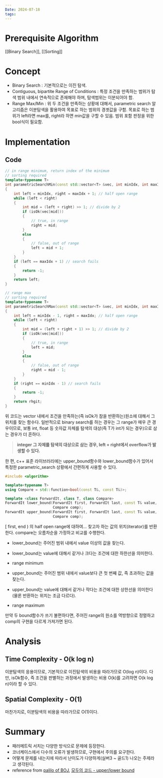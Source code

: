 ```yaml
---
Date: 2024-07-18
tags:
---
```

# Prerequisite Algorithm
[[Binary Search]], [[Sorting]]
# Concept
- Binary Search : 기본적으로는 이진 탐색.
- Contiguous, bipartite Range of Conditions : 특정 조건을 만족하는 범위가 탐색 범위 내에서 연속적으로 존재해야 하며, 탐색범위는 이분되어야 함.
- Range Max/Min : 위 두 조건을 만족하는 상황에 대해서, parametric search 알고리즘은 이분탐색을 활용하여 목표로 하는 범위의 경곗값을 구함. 목표로 하는 범위가 left라면 max를, right라 하면 min값을 구할 수 있음. 범위 포함 판정을 위한 bool식이 필요함.
# Implementation

## Code

``` C++
// in range minimum, return index of the minimum
// sorting required
template<typename T>
int parametricSearchMin(const std::vector<T> &vec, int minIdx, int maxIdx, std::function<bool(const T&)> isOk)
{
	int left = minIdx, right = maxIdx + 1; // half open range
	while (left < right)
	{
		int mid = (left + right) >> 1; // divide by 2
		if (isOk(vec[mid]))
		{
			// true, in range
			right = mid;
		}
		else
		{
			// false, out of range
			left = mid + 1;
		}
	}
	if (left == maxIdx + 1) // search fails
	{
		return -1;
	}
	return left;
}

// range max
// sorting required
template<typename T>
int parametricSearchMax(const std::vector<T> &vec, int minIdx, int maxIdx, std::function<bool(const T&)> isOk)
{
	int left = minIdx - 1, right = maxIdx; // half open range
	while (left < right)
	{
		int mid = (left + right + 1) >> 1; // divide by 2
		if (isOk(vec[mid]))
		{
			// true, in range
			left = mid;
		}
		else
		{
			// false, out of range
			right = mid - 1;
		}
	}
	if (right == minIdx - 1) // search fails
	{
		return -1;
	}
	return rhgit;
}

```
위 코드는 vector 내에서 조건을 만족하는(즉 isOk가 참을 반환하는)원소에 대해서 그 위치를 찾는 함수다. 일반적으로 binary search를 하는 경우는 그 range가 매우 큰 경우이므로, 보통 int, float 등 숫자값 자체를 탐색의 대상(즉 T가 int가 되는 경우)으로 삼는 경우가 더 흔하다.

> **integer 그 자체를 탐색의 대상으로 삼는 경우, left + right에서 overflow가 발생할 수 있다.**

한 편, c++ 표준 라이브러리에는 upper_bound함수와 lower_bound함수가 있어서 특정한 parametric_search 상황에서 간편하게 사용할 수 있다.
```C++
#include <algorithm>

template<typename T>
using Compare = std::function<bool(const T&, const T&)>;

template <class ForwardIt, class T, class Compare>
ForwardIt lower_bound(ForwardIt first, ForwardIt last, const T& value,
                      Compare comp);
ForwardIt upper_bound(ForwardIt first, ForwardIt last, const T& value,
                      Compare comp);
```
\[ first, end ) 의 half open range에 대하여... 찾고자 하는 값의 위치(iterator)를 반환한다.
compare는 오름차순을 가정하고 비교를 수행한다.

- lower_bound는 주어진 범위 내에서 value 이상의 값을 찾는다. 
- lower_bound는 value에 대해서 같거나 크다는 조건에 대한 하한선을 의미한다. 
- range minimum 

- upper_bound는 주어진 범위 내에서 value보다 큰 첫 번째 값, 즉 초과하는 값을 찾는다. 
- upper_bound는 value에 대해서 같거나 작다는 조건에 대한 상한선을 의미한다(물론 반환하는 위치는 조금 다르다). 
- range maximum

만약 두 bound함수가 쓰기 불편하다면, 주어진 range의 원소를 역방향으로 정렬하고 comp의 구현을 다르게 가져가면 된다.
# Analysis

## Time Complexity - O(k log n)

이분탐색의 응용이므로, 기본적으로 이진탐색의 비용을 따라가므로 O(log n)이다. 다만, isOk함수, 즉 조건을 판별하는 과정에서 발생하는 비용 O(k)를 고려하면 O(k log n)이라 할 수 있다.
## Spatial Complexity - O(1)

마찬가지로, 이분탐색의 비용을 따라가므로 O(1)이다.

# Summary
- 패러메트릭 서치는 다양한 방식으로 문제에 등장한다.
- 코너케이스에서 다수의 오류가 발생하므로, 구현에서 주의를 요구한다.
- 어떻게 문제를 내는지에 따라서 난이도가 다양하게(실버3 ~ 골드1) 나오는 주제라고 생각된다.
- reference from [palilo of BOJ](https://www.acmicpc.net/source/share/2e8b21f265ec49eeae1aecbbf73a2db1), [모두의 코드 - upper/lower bound](https://modoocode.com/298)
